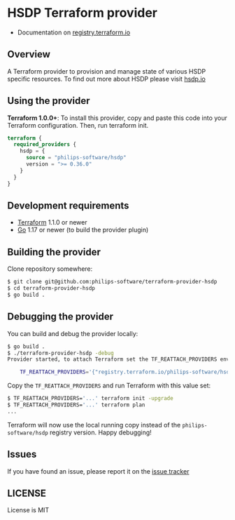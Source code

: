 # HSDP Terraform provider

- Documentation on [registry.terraform.io](https://registry.terraform.io/providers/philips-software/hsdp/latest/docs)

## Overview

A Terraform provider to provision and manage state of various HSDP specific resources.
To find out more about HSDP please visit [hsdp.io](https://www.hsdp.io/)

## Using the provider

**Terraform 1.0.0+**: To install this provider, copy and paste this code into your Terraform configuration. Then, run terraform init.

```terraform
terraform {
  required_providers {
    hsdp = {
      source = "philips-software/hsdp"
      version = ">= 0.36.0"
    }
  }
}
```

## Development requirements

-	[Terraform](https://www.terraform.io/downloads.html) 1.1.0 or newer
-	[Go](https://golang.org/doc/install) 1.17 or newer (to build the provider plugin)

## Building the provider

Clone repository somewhere:

```sh
$ git clone git@github.com:philips-software/terraform-provider-hsdp
$ cd terraform-provider-hsdp
$ go build .
```
## Debugging the provider

You can build and debug the provider locally:

```sh
$ go build .
$ ./terraform-provider-hsdp -debug 
Provider started, to attach Terraform set the TF_REATTACH_PROVIDERS env var:

	TF_REATTACH_PROVIDERS='{"registry.terraform.io/philips-software/hsdp":{...}}}'
```

Copy the `TF_REATTACH_PROVIDERS` and run Terraform with this value set:

```sh
$ TF_REATTACH_PROVIDERS='...' terraform init -upgrade
$ TF_REATTACH_PROVIDERS='...' terraform plan
...
```

Terraform will now use the local running copy instead of the `philips-software/hsdp` registry version. Happy debugging!

## Issues

If you have found an issue, please report it on the [issue tracker](https://github.com/philips-software/terraform-provider-hsdp/issues)

## LICENSE

License is MIT
